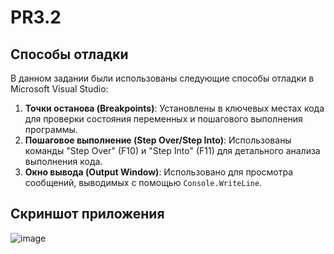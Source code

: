 # PR3.2

## Способы отладки

В данном задании были использованы следующие способы отладки в Microsoft Visual Studio:

1. **Точки останова (Breakpoints)**: Установлены в ключевых местах кода для проверки состояния переменных и пошагового выполнения программы.
2. **Пошаговое выполнение (Step Over/Step Into)**: Использованы команды "Step Over" (F10) и "Step Into" (F11) для детального анализа выполнения кода.
3. **Окно вывода (Output Window)**: Использовано для просмотра сообщений, выводимых с помощью `Console.WriteLine`.

## Скриншот приложения

![image](https://github.com/user-attachments/assets/b0f8cfe5-4ceb-457a-9348-bfb166921a40)
